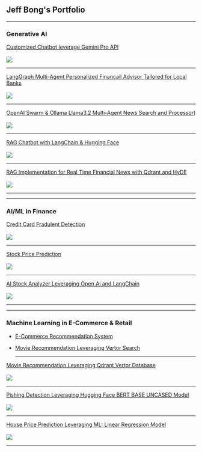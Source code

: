 ## Jeff Bong's Portfolio

---

### Generative AI

[Customized Chatbot leverage Gemini Pro API](https://github.com/bongjoonsiong/Generative-AI/blob/main/GeminiChatBot.md)
<br>
<br>
<img src="images/GoogleGeminiPro.jpg?raw=true"/>

---

[LangGraph Multi-Agent Personalized Financail Advisor Tailored for Local Banks](https://bank-financial-advisor.streamlit.app)
<br>
<br>
<img src="images/DeepSeek-R1-Gold.jpg?raw=true"/>

---

[OpenAI Swarm & Ollama Llama3.2 Multi-Agent News Search and Processor](https://github.com/bongjoonsiong/News_Creator.git))
<br>
<br>
<img src="images/DeepSeek-R1-Gold.jpg?raw=true"/>

---

[RAG Chatbot with LangChain & Hugging Face](https://github.com/bongjoonsiong/Generative-AI/blob/main/RAG_with_Langchain_and_HuggingFace.ipynb)
<br>
<br>
<img src="images/RAG_with_LangChain_and_Hugging_Face.jpg?raw=true"/>

---
[RAG Implementation for Real Time Financial News with Qdrant and HyDE](https://github.com/bongjoonsiong/Generative-AI/blob/main/Real_Time_Financial_News_RAG_Chatbot_with_Gemini_and_Qdrant.ipynb)
<br>
<br>
<img src="images/ChatGPT4o.jpeg?raw=true"/>

---
---

### AI/ML in Finance

[Credit Card Fradulent Detection](https://github.com/bongjoonsiong/Generative-AI-and-ML-in-Finance/blob/main/JoonSiong_Bong_VI_CapStoneProject.ipynb)
<br>
<br>
<img src="images/ccfraud2022.jpg?raw=true"/>

---

[Stock Price Prediction](http://example.com/)
<br>
<br>
<img src="images/StockPricePrediction01.jpg?raw=true"/>

---
[AI Stock Analyzer Leveraging Open Ai and LangChain](https://github.com/bongjoonsiong/Generative-AI-and-ML-in-Finance/blob/main/AI_based_stock_analyzer_using_OpenAI_LLM_and_Langchain.ipynb)
<br>
<br>
<img src="images/StockAnalyzer01.jpg?raw=true"/>

---
---
### Machine Learning in E-Commerce & Retail 

- [E-Commerce Recommendation System](http://example.com/)
- [Movie Recommendation Leveraging Vertor Search](http://example.com/)

  ---
[Movie Recommendation Leveraging Qdrant Vertor Database](https://github.com/bongjoonsiong/Machine-Learning-Models/blob/main/Vector_Based_Movie_Recommendation_System_Using_Qdrant_DB.ipynb)
<br>
<br>
<img src="images/MovieRecommendation03.jpg?raw=true"/>

---

[Pishing Detection Leveraging Hugging Face BERT BASE UNCASED Model](https://github.com/bongjoonsiong/Machine-Learning-Models/blob/main/Phishing_Detection_with_Transform_and_PyTorch.ipynb)
<br>
<br>
<img src="images/PishingDetection1-300.jpg?raw=true"/>

---

[House Price Prediction Leveraging ML: Linear Regression Model](https://housepriceprediction2025.streamlit.app)
<br>
<br>
<img src="images/HousePricePrediction2025.jpg?raw=true"/>

---

